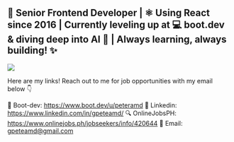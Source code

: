 ## 🎯 Senior Frontend Developer | ⚛️ Using React since 2016 | Currently leveling up at 💻 boot.dev & diving deep into AI 🤖 | Always learning, always building! ✨

<p align="left">
  <img src="https://api.boot.dev/v1/users/public/703e1591-ba22-4579-926d-6918386287cb/thumbnail" >
</p>

Here are my links! Reach out to me for job opportunities with my email below 👇

🚀 Boot-dev: https://www.boot.dev/u/peteramd
💼 Linkedin: https://www.linkedin.com/in/gpeteamd/
🔍 OnlineJobsPH: https://www.onlinejobs.ph/jobseekers/info/420644
📧 Email: gpeteamd@gmail.com
